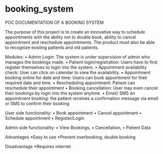 # booking_system
POC DOCUMENTATION OF A BOOKING SYSTEM
   
The purpose of this project is to create an innovative way to schedule appointments with the ability not to double book, ability to cancel appointment and reschedule appointments. The product must also be able to recognize existing patients and old patients.

Modules:
•	Admin Login: The system is under supervision of admin who manages the bookings made.
•	Patient login/registration: Users have to first register themselves to login into the system.
•	Appointment availability check: User can click on calendar to view the availability.
•	Appointment booking online for date and time: Users can book appointment for their required date and time.
•	Rescheduling appointment: Patient can reschedule their appointment
•	Booking cancellation: User may even cancel their bookings by login into the system anytime.
•	Email/ SMS on appointment booking: the patient receives a confirmation message via email or SMS to confirm their booking

User side functionality:
•	Book appointment
•	Cancel appointment
•	Schedule appointment
•	Register/Login

Admin side functionality:
•	View Bookings,
•	Cancellation,
•	Patient Data

Advantages
*Easy to use
*Prevent overbooking, double booking

Disadvantage
*Requires internet
